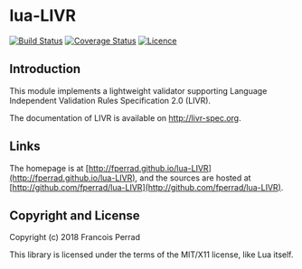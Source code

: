 
lua-LIVR
========

[![Build Status](https://travis-ci.org/fperrad/lua-LIVR.png)](https://travis-ci.org/fperrad/lua-LIVR)
[![Coverage Status](https://coveralls.io/repos/fperrad/lua-LIVR/badge.png?branch=master)](https://coveralls.io/r/fperrad/lua-LIVR?branch=master)
[![Licence](http://img.shields.io/badge/Licence-MIT-brightgreen.svg)](COPYRIGHT)

Introduction
------------

This module implements a lightweight validator supporting Language Independent Validation Rules Specification 2.0 (LIVR).

The documentation of LIVR is available on <http://livr-spec.org>.

Links
-----

The homepage is at [http://fperrad.github.io/lua-LIVR](http://fperrad.github.io/lua-LIVR),
and the sources are hosted at [http://github.com/fperrad/lua-LIVR](http://github.com/fperrad/lua-LIVR).

Copyright and License
---------------------

Copyright (c) 2018 Francois Perrad

This library is licensed under the terms of the MIT/X11 license, like Lua itself.

